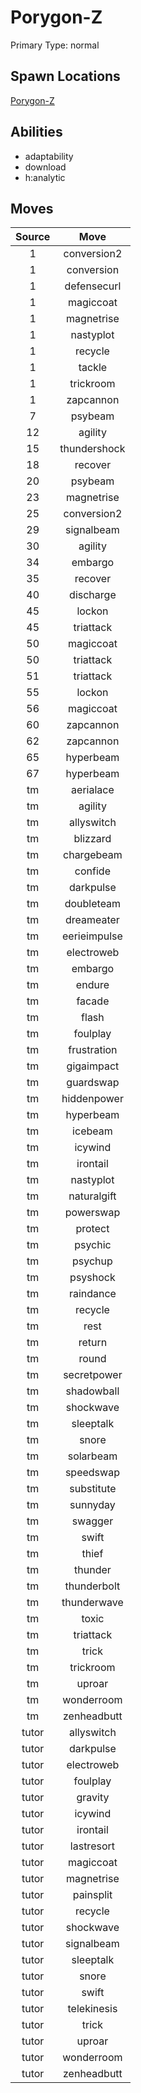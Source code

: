 # Porygon-Z  
Primary Type: normal  
  
## Spawn Locations  
[Porygon-Z](/data/spawn_presets/porygon-z.md)  
  
## Abilities  
  * adaptability
  * download
  * h:analytic
  
  
## Moves  
  
| Source | Move |  
|:---:|:---:|  
| 1 | conversion2 |  
| 1 | conversion |  
| 1 | defensecurl |  
| 1 | magiccoat |  
| 1 | magnetrise |  
| 1 | nastyplot |  
| 1 | recycle |  
| 1 | tackle |  
| 1 | trickroom |  
| 1 | zapcannon |  
| 7 | psybeam |  
| 12 | agility |  
| 15 | thundershock |  
| 18 | recover |  
| 20 | psybeam |  
| 23 | magnetrise |  
| 25 | conversion2 |  
| 29 | signalbeam |  
| 30 | agility |  
| 34 | embargo |  
| 35 | recover |  
| 40 | discharge |  
| 45 | lockon |  
| 45 | triattack |  
| 50 | magiccoat |  
| 50 | triattack |  
| 51 | triattack |  
| 55 | lockon |  
| 56 | magiccoat |  
| 60 | zapcannon |  
| 62 | zapcannon |  
| 65 | hyperbeam |  
| 67 | hyperbeam |  
| tm | aerialace |  
| tm | agility |  
| tm | allyswitch |  
| tm | blizzard |  
| tm | chargebeam |  
| tm | confide |  
| tm | darkpulse |  
| tm | doubleteam |  
| tm | dreameater |  
| tm | eerieimpulse |  
| tm | electroweb |  
| tm | embargo |  
| tm | endure |  
| tm | facade |  
| tm | flash |  
| tm | foulplay |  
| tm | frustration |  
| tm | gigaimpact |  
| tm | guardswap |  
| tm | hiddenpower |  
| tm | hyperbeam |  
| tm | icebeam |  
| tm | icywind |  
| tm | irontail |  
| tm | nastyplot |  
| tm | naturalgift |  
| tm | powerswap |  
| tm | protect |  
| tm | psychic |  
| tm | psychup |  
| tm | psyshock |  
| tm | raindance |  
| tm | recycle |  
| tm | rest |  
| tm | return |  
| tm | round |  
| tm | secretpower |  
| tm | shadowball |  
| tm | shockwave |  
| tm | sleeptalk |  
| tm | snore |  
| tm | solarbeam |  
| tm | speedswap |  
| tm | substitute |  
| tm | sunnyday |  
| tm | swagger |  
| tm | swift |  
| tm | thief |  
| tm | thunder |  
| tm | thunderbolt |  
| tm | thunderwave |  
| tm | toxic |  
| tm | triattack |  
| tm | trick |  
| tm | trickroom |  
| tm | uproar |  
| tm | wonderroom |  
| tm | zenheadbutt |  
| tutor | allyswitch |  
| tutor | darkpulse |  
| tutor | electroweb |  
| tutor | foulplay |  
| tutor | gravity |  
| tutor | icywind |  
| tutor | irontail |  
| tutor | lastresort |  
| tutor | magiccoat |  
| tutor | magnetrise |  
| tutor | painsplit |  
| tutor | recycle |  
| tutor | shockwave |  
| tutor | signalbeam |  
| tutor | sleeptalk |  
| tutor | snore |  
| tutor | swift |  
| tutor | telekinesis |  
| tutor | trick |  
| tutor | uproar |  
| tutor | wonderroom |  
| tutor | zenheadbutt |  
  
